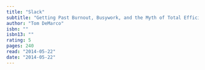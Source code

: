 ```yaml
---
title: "Slack"
subtitle: "Getting Past Burnout, Busywork, and the Myth of Total Efficiency"
author: "Tom DeMarco"
isbn: ""
isbn13: ""
rating: 5
pages: 240
read: "2014-05-22"
date: "2014-05-22"
---
```


